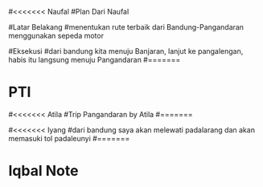#<<<<<<< Naufal
#Plan Dari Naufal

#Latar Belakang
#menentukan rute terbaik dari Bandung-Pangandaran menggunakan sepeda motor

#Eksekusi
#dari bandung kita menuju Banjaran, lanjut ke pangalengan, habis itu langsung menuju Pangandaran
#=======
# PTI
#<<<<<<< Atila
#Trip Pangandaran by Atila
#=======

#<<<<<<< Iyang
#dari bandung saya akan melewati padalarang dan akan memasuki tol padaleunyi
#=======
# Iqbal Note
